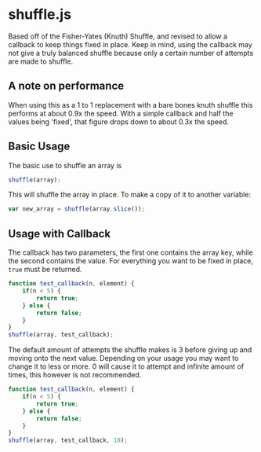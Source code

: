 # shuffle.js

Based off of the Fisher-Yates (Knuth) Shuffle, and revised to allow a callback to keep things fixed in place. Keep in mind, using the callback may not give a truly balanced shuffle because only a certain number of attempts are made to shuffle.

## A note on performance

When using this as a 1 to 1 replacement with a bare bones knuth shuffle this performs at about 0.9x the speed. With a simple callback and half the values being 'fixed', that figure drops down to about 0.3x the speed.

## Basic Usage

The basic use to shuffle an array is

```JavaScript
shuffle(array);
```

This will shuffle the array in place. To make a copy of it to another variable:

```JavaScript
var new_array = shuffle(array.slice());
```

## Usage with Callback

The callback has two parameters, the first one contains the array key, while the second contains the value. For everything you want to be fixed in place, `true` must be returned.

```JavaScript
function test_callback(n, element) {
	if(n < 5) {
		return true;
	} else {
		return false;
	}
}
shuffle(array, test_callback);
```

The default amount of attempts the shuffle makes is 3 before giving up and moving onto the next value. Depending on your usage you may want to change it to less or more. 0 will cause it to attempt and infinite amount of times, this however is not recommended.

```JavaScript
function test_callback(n, element) {
	if(n < 5) {
		return true;
	} else {
		return false;
	}
}
shuffle(array, test_callback, 10);
```